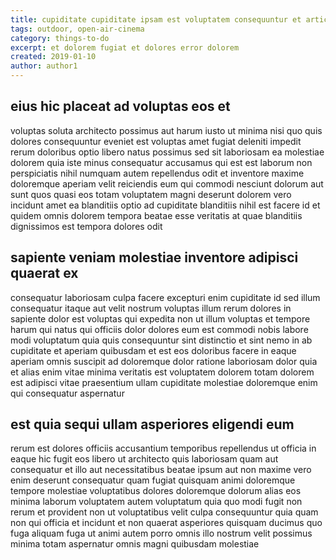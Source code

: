 ```yaml
---
title: cupiditate cupiditate ipsam est voluptatem consequuntur et article 1755
tags: outdoor, open-air-cinema
category: things-to-do
excerpt: et dolorem fugiat et dolores error dolorem
created: 2019-01-10
author: author1
---
```


## eius hic placeat ad voluptas eos et

voluptas soluta architecto possimus aut harum iusto ut minima nisi quo quis dolores consequuntur eveniet est voluptas amet fugiat deleniti impedit rerum doloribus optio libero natus possimus sed sit laboriosam ea molestiae dolorem quia iste minus consequatur accusamus qui est est laborum non perspiciatis nihil numquam autem repellendus odit et inventore maxime doloremque aperiam velit reiciendis eum qui commodi nesciunt dolorum aut sunt quos quasi eos totam voluptatem magni deserunt dolorem vero incidunt amet ea blanditiis optio ad cupiditate blanditiis nihil est facere id et quidem omnis dolorem tempora beatae esse veritatis at quae blanditiis dignissimos est tempora dolores odit

## sapiente veniam molestiae inventore adipisci quaerat ex

consequatur laboriosam culpa facere excepturi enim cupiditate id sed illum consequatur itaque aut velit nostrum voluptas illum rerum dolores in sapiente dolor est voluptas qui expedita non ut illum voluptas et tempore harum qui natus qui officiis dolor dolores eum est commodi nobis labore modi voluptatum quia quis consequuntur sint distinctio et sint nemo in ab cupiditate et aperiam quibusdam et est eos doloribus facere in eaque aperiam omnis suscipit ad doloremque dolor ratione laboriosam dolor quia et alias enim vitae minima veritatis est voluptatem dolorem totam dolorem est adipisci vitae praesentium ullam cupiditate molestiae doloremque enim qui consequatur aspernatur

## est quia sequi ullam asperiores eligendi eum

rerum est dolores officiis accusantium temporibus repellendus ut officia in eaque hic fugit eos libero ut architecto quis laboriosam quam aut consequatur et illo aut necessitatibus beatae ipsum aut non maxime vero enim deserunt consequatur quam fugiat quisquam animi doloremque tempore molestiae voluptatibus dolores doloremque dolorum alias eos minima laborum voluptatem autem voluptatum quia quo modi fugit non rerum et provident non ut voluptatibus velit culpa consequuntur quia quam non qui officia et incidunt et non quaerat asperiores quisquam ducimus quo fuga aliquam fuga ut animi autem porro omnis illo nostrum velit possimus minima totam aspernatur omnis magni quibusdam molestiae
